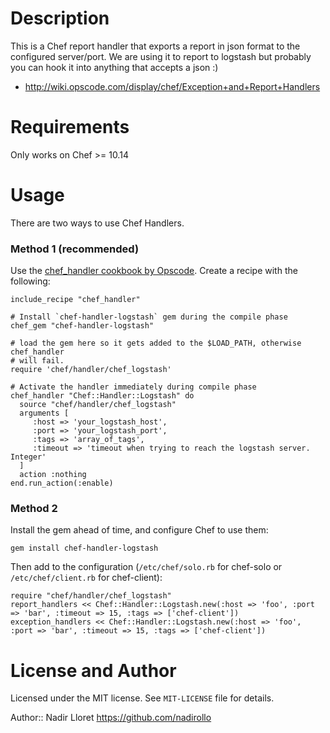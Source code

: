 Description
===========

This is a Chef report handler that exports a report in json format to the configured server/port.
We are using it to report to logstash but probably you can hook it into anything that accepts a json :)

* http://wiki.opscode.com/display/chef/Exception+and+Report+Handlers

Requirements
============

Only works on Chef >= 10.14

Usage
=====

There are two ways to use Chef Handlers.

### Method 1 (recommended)

Use the
[chef_handler cookbook by Opscode](http://community.opscode.com/cookbooks/chef_handler).
Create a recipe with the following:

    include_recipe "chef_handler"

    # Install `chef-handler-logstash` gem during the compile phase
    chef_gem "chef-handler-logstash"

    # load the gem here so it gets added to the $LOAD_PATH, otherwise chef_handler
    # will fail.
    require 'chef/handler/chef_logstash'

    # Activate the handler immediately during compile phase
    chef_handler "Chef::Handler::Logstash" do
      source "chef/handler/chef_logstash"
      arguments [
         :host => 'your_logstash_host', 
         :port => 'your_logstash_port',
         :tags => 'array_of_tags',
         :timeout => 'timeout when trying to reach the logstash server. Integer'
      ]
      action :nothing
    end.run_action(:enable)


### Method 2

Install the gem ahead of time, and configure Chef to use
them:

    gem install chef-handler-logstash

Then add to the configuration (`/etc/chef/solo.rb` for chef-solo or
`/etc/chef/client.rb` for chef-client):

    require "chef/handler/chef_logstash"
    report_handlers << Chef::Handler::Logstash.new(:host => 'foo', :port => 'bar', :timeout => 15, :tags => ['chef-client'])
    exception_handlers << Chef::Handler::Logstash.new(:host => 'foo', :port => 'bar', :timeout => 15, :tags => ['chef-client'])


License and Author
==================

Licensed under the MIT license. See `MIT-LICENSE` file for details.

Author:: Nadir Lloret <https://github.com/nadirollo>
